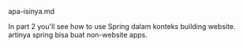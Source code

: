 apa-isinya.md

In part 2 you'll see how to use Spring dalam konteks building website.
artinya spring bisa buat non-website apps.
